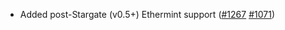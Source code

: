 *   Added post-Stargate (v0.5+) Ethermint support ([#1267] [#1071])

[#1267]: https://github.com/informalsystems/ibc-rs/issues/1267

[#1071]: https://github.com/informalsystems/ibc-rs/issues/1071
